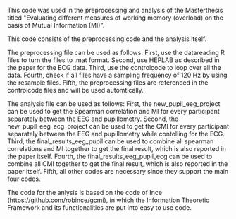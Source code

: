This code was used in the preprocessing and analysis of the Masterthesis titled "Evaluating different measures of working memory (overload) on the basis of Mutual Information (MI)".

This code consists of the preprocessing code and the analysis itself. 

The preprocessing file can be used as follows: 
  First, use the datareading R files to turn the files to .mat format. 
  Second, use HEPLAB as described in the paper for the ECG data. 
  Third, use the controlcode to loop over all the data. 
  Fourth, check if all files have a sampling frequency of 120 Hz by using the resample files. 
  Fifth, the preprocessing files are referenced in the controlcode files and will be used automtically. 

The analysis file can be used as follows:
  First, the new_pupil_eeg_project can be used to get the Spearman correlation and MI for every participant separately between the EEG and pupillometry.
  Second, the new_pupil_eeg_ecg_project can be used to get the CMI for every participant separately between the EEG and pupillometry while contolling for the ECG.
  Third, the final_results_eeg_pupil can be used to combine all spearman correlations and MI together to get the final result, which is also reported in the paper       itself.
  Fourth, the final_results_eeg_pupil_ecg can be used to combine all CMI together to get the final result, which is also reported in the paper itself. 
  Fifth, all other codes are necessary since they support the main four codes. 

The code for the anlysis is based on the code of Ince (https://github.com/robince/gcmi), in which the Information Theoretic Framework and its functionalities are put into easy to use code. 
